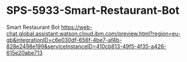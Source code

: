 # SPS-5933-Smart-Restaurant-Bot
Smart Restaurant Bot
https://web-chat.global.assistant.watson.cloud.ibm.com/preview.html?region=eu-gb&integrationID=c6e030df-656f-4be7-af4b-828e2498e199&serviceInstanceID=410cb813-49f5-4f35-a426-615e20abe713

